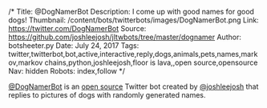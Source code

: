 /*
Title: @DogNamerBot
Description: I come up with good names for good dogs!
Thumbnail: /content/bots/twitterbots/images/DogNamerBot.png
Link: https://twitter.com/DogNamerBot
Source: https://github.com/joshleejosh/jltwbots/tree/master/dognamer
Author: botsheeter.py
Date: July 24, 2017
Tags: twitter,twitterbot,bot,active,interactive,reply,dogs,animals,pets,names,markov,markov chains,python,joshleejosh,floor is lava,,open source,opensource
Nav: hidden
Robots: index,follow
*/

[@DogNamerBot](https://twitter.com/DogNamerBot) is an [open source](https://github.com/joshleejosh/jltwbots/tree/master/dognamer) Twitter bot created by [@joshleejosh](https://twitter.com/joshleejosh) that replies to pictures of dogs with randomly generated names.
